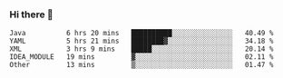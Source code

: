 ### Hi there 👋

<!--
**urzz/urzz** is a ✨ _special_ ✨ repository because its `README.md` (this file) appears on your GitHub profile.

Here are some ideas to get you started:

- 🔭 I’m currently working on ...
- 🌱 I’m currently learning ...
- 👯 I’m looking to collaborate on ...
- 🤔 I’m looking for help with ...
- 💬 Ask me about ...
- 📫 How to reach me: ...
- 😄 Pronouns: ...
- ⚡ Fun fact: ...
-->

<!--START_SECTION:waka-->
```text
Java          6 hrs 20 mins   ██████████░░░░░░░░░░░░░░░   40.49 % 
YAML          5 hrs 21 mins   ████████▓░░░░░░░░░░░░░░░░   34.18 % 
XML           3 hrs 9 mins    █████░░░░░░░░░░░░░░░░░░░░   20.14 % 
IDEA_MODULE   19 mins         ▓░░░░░░░░░░░░░░░░░░░░░░░░   02.11 % 
Other         13 mins         ▒░░░░░░░░░░░░░░░░░░░░░░░░   01.47 % 
```
<!--END_SECTION:waka-->
